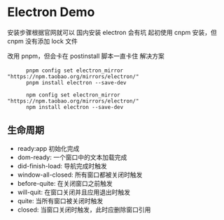 # Electron Demo

安装步骤根据官网就可以
国内安装 electron 会有坑
起初使用 cnpm 安装，但 cnpm 没有添加 lock 文件

改用 pnpm，但会卡在 postinstall 脚本一直卡住
解决方案

```shell
 　　　pnpm config set electron_mirror "https://npm.taobao.org/mirrors/electron/"
      pnpm install electron --save-dev

      npm config set electron_mirror "https://npm.taobao.org/mirrors/electron/"
      npm install electron --save-dev
```

## 生命周期

- ready:app 初始化完成
- dom-ready: 一个窗口中的文本加载完成
- did-finish-load: 导航完成时触发
- window-all-closed: 所有窗口都被关闭时触发
- before-quite: 在关闭窗口之前触发
- will-quit: 在窗口关闭并且应用退出时触发
- quite: 当所有窗口被关闭时触发
- closed: 当窗口关闭时触发，此时应删除窗口引用
